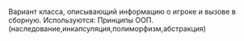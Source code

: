 Вариант класса, описывающий информацию о игроке и вызове в сборную. 
Используются: Принципы ООП. (наследование,инкапсуляция,полиморфизм,абстракция)
